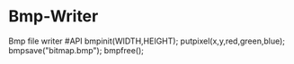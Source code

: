 # Bmp-Writer
Bmp file writer
#API
bmpinit(WIDTH,HEIGHT);
putpixel(x,y,red,green,blue);
bmpsave("bitmap.bmp");
bmpfree();
